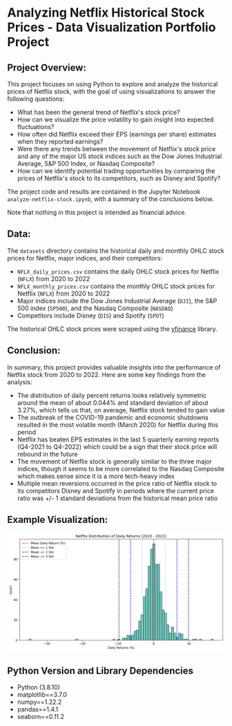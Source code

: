 # Analyzing Netflix Historical Stock Prices - Data Visualization Portfolio Project

## Project Overview: 
This project focuses on using Python to explore and analyze the historical prices of Netflix stock, with the goal of using visualizations to answer the following questions:

- What has been the general trend of Netflix's stock price? 
- How can we visualize the price volatility to gain insight into expected fluctuations?
- How often did Netflix exceed their EPS (earnings per share) estimates when they reported earnings?
- Were there any trends between the movement of Netflix's stock price and any of the major US stock indices such as the Dow Jones Industrial Average, S&P 500 Index, or Nasdaq Composite?
- How can we identify potential trading opportunities by comparing the prices of Netflix's stock to its competitors, such as Disney and Spotify? 

The project code and results are contained in the Jupyter Notebook `analyze-netflix-stock.ipynb`, with a summary of the conclusions below.

Note that nothing in this project is intended as financial advice.

## Data: 
The `datasets` directory contains the historical daily and monthly OHLC stock prices for Netflix, major indices, and their competitors:
- `NFLX_daily_prices.csv` contains the daily OHLC stock prices for Netflix (`NFLX`) from 2020 to 2022
- `NFLX_monthly_prices.csv` contains the monthly OHLC stock prices for Netflix (`NFLX`) from 2020 to 2022
- Major indices include the Dow Jones Industrial Average (`DJI`), the S&P 500 index (`SP500`), and the Nasdaq Composite (`NASDAQ`)
- Competitors include Disney (`DIS`) and Spotify (`SPOT`)

The historical OHLC stock prices were scraped using the [yfinance](https://pypi.org/project/yfinance/) library. 

## Conclusion: 
In summary, this project provides valuable insights into the performance of Netflix stock from 2020 to 2022. Here are some key findings from the analysis:
- The distribution of daily percent returns looks relatively symmetric around the mean of about 0.044% and standard deviation of about 3.27%, which tells us that, on average, Netflix stock tended to gain value
- The outbreak of the COVID-19 pandemic and economic shutdowns resulted in the most volatile month (March 2020) for Netflix during this period
- Netflix has beaten EPS estimates in the last 5 quarterly earning reports (Q4-2021 to Q4-2022) which could be a sign that their stock price will rebound in the future
- The movement of Netflix stock is generally similar to the three major indices, though it seems to be more correlated to the Nasdaq Composite which makes sense since it is a more tech-heavy index
- Multiple mean reversions occurred in the price ratio of Netflix stock to its competitors Disney and Spotify in periods where the current price ratio was +/- 1 standard deviations from the historical mean price ratio

## Example Visualization:
![Netflix Distribution of Daily Returns](distribution-daily-returns.png)

## Python Version and Library Dependencies
- Python (3.8.10)
- matplotlib==3.7.0
- numpy==1.22.2
- pandas==1.4.1
- seaborn==0.11.2
